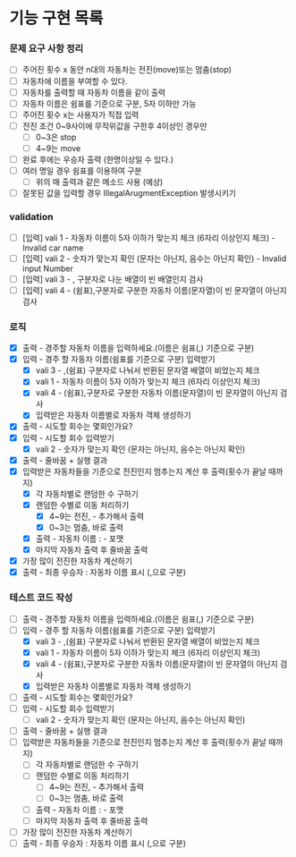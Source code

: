 # 기능 구현 목록

### 문제 요구 사항 정리

- [ ]  주어진 횟수 x 동안 n대의 자동차는 전진(move)또는 멈춤(stop)
- [ ]  자동차에 이름을 부여할 수 있다.
- [ ]  자동차를 출력할 때 자동차 이름을 같이 출력
- [ ]  자동차 이름은 쉼표를 기준으로 구분, 5자 이하만 가능
- [ ]  주어진 횟수 x는 사용자가 직접 입력
- [ ]  전진 조건 0~9사이에 무작위값을 구한후 4이상인 경우만
    - [ ]  0~3은 stop
    - [ ]  4~9는 move
- [ ]  완료 후에는 우승자 출력 (한명이상일 수 있다.)
- [ ]  여러 명일 경우 쉼표를 이용하여 구분
    - [ ]  위의 매 출력과 같은 메소드 사용 (예상)
- [ ]  잘못된 값을 입력할 경우 IllegalArugmentException 발생시키기

### validation

- [ ]  [입력] vali 1 - 자동차 이름이 5자 이하가 맞는지 체크 (6자리 이상인지 체크) - Invalid car name
- [ ]  [입력] vali 2 - 숫자가 맞는지 확인 (문자는 아닌지, 음수는 아닌지 확인) - Invalid input Number
- [ ]  [입력] vali 3 - , 구분자로 나눈 배열이 빈 배열인지 검사
- [ ]  [입력] vali 4 - (쉼표),구분자로 구분한 자동차 이름(문자열)이 빈 문자열이 아닌지 검사

### 로직

- [x]  출력 - 경주할 자동차 이름을 입력하세요.(이름은 쉼표(,) 기준으로 구분)
- [x]  입력 - 경주 할 자동차 이름(쉼표를 기준으로 구분) 입력받기
    - [x]  vali 3 - ,(쉼표) 구분자로 나눠서 반환된 문자열 배열이 비었는지 체크
    - [x]  vali 1 - 자동차 이름이 5자 이하가 맞는지 체크 (6자리 이상인지 체크)
    - [x]  vali 4 - (쉼표),구분자로 구분한 자동차 이름(문자열)이 빈 문자열이 아닌지 검사
    - [x]  입력받은 자동차 이름별로 자동차 객체 생성하기
- [x]  출력 - 시도할 회수는 몇회인가요?
- [x]  입력 - 시도할 회수 입력받기
    - [x]  vali 2 - 숫자가 맞는지 확인 (문자는 아닌지, 음수는 아닌지 확인)
- [x]  출력 - 줄바꿈 + 실행 결과
- [x]  입력받은 자동차들을 기준으로 전진인지 멈추는지 계산 후 출력(횟수가 끝날 때까지)
    - [x]  각 자동차별로 랜덤한 수 구하기
    - [x]  랜덤한 수별로 이동 처리하기
        - [x]  4~9는 전진, - 추가해서 출력
        - [x]  0~3는 멈춤, 바로 출력
    - [x] 출력 - 자동차 이름 : -  포맷
    - [x]  마지막 자동차 출력 후 줄바꿈 출력
- [x]  가장 많이 전진한 자동차 계산하기
- [x]  출력 - 최종 우승자 : 자동차 이름 표시 (,으로 구분)

### 테스트 코드 작성

- [ ]  출력 - 경주할 자동차 이름을 입력하세요.(이름은 쉼표(,) 기준으로 구분)
- [ ]  입력 - 경주 할 자동차 이름(쉼표를 기준으로 구분) 입력받기
   - [x]  vali 3 - ,(쉼표) 구분자로 나눠서 반환된 문자열 배열이 비었는지 체크
   - [x]  vali 1 - 자동차 이름이 5자 이하가 맞는지 체크 (6자리 이상인지 체크)
   - [x]  vali 4 - (쉼표),구분자로 구분한 자동차 이름(문자열)이 빈 문자열이 아닌지 검사
   - [x]  입력받은 자동차 이름별로 자동차 객체 생성하기
- [ ]  출력 - 시도할 회수는 몇회인가요?
- [ ]  입력 - 시도할 회수 입력받기
   - [ ]  vali 2 - 숫자가 맞는지 확인 (문자는 아닌지, 음수는 아닌지 확인)
- [ ]  출력 - 줄바꿈 + 실행 결과
- [ ]  입력받은 자동차들을 기준으로 전진인지 멈추는지 계산 후 출력(횟수가 끝날 때까지)
   - [ ]  각 자동차별로 랜덤한 수 구하기
   - [ ]  랜덤한 수별로 이동 처리하기
      - [ ]  4~9는 전진, - 추가해서 출력
      - [ ]  0~3는 멈춤, 바로 출력
   - [ ] 출력 - 자동차 이름 : -  포맷
   - [ ]  마지막 자동차 출력 후 줄바꿈 출력
- [ ]  가장 많이 전진한 자동차 계산하기
- [ ]  출력 - 최종 우승자 : 자동차 이름 표시 (,으로 구분)